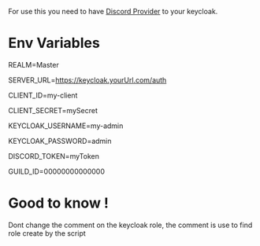 For use this you need to have [Discord Provider](https://github.com/wadahiro/keycloak-discord) to your keycloak.

# Env Variables

REALM=Master

SERVER_URL=https://keycloak.yourUrl.com/auth

CLIENT_ID=my-client

CLIENT_SECRET=mySecret

KEYCLOAK_USERNAME=my-admin

KEYCLOAK_PASSWORD=admin

DISCORD_TOKEN=myToken

GUILD_ID=00000000000000


# Good to know !

Dont change the comment on the keycloak role, the comment is use to find role create by the script
